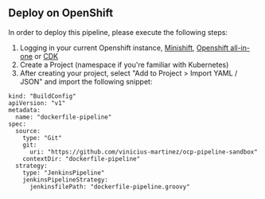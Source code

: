 ## Deploy on OpenShift

In order to deploy this pipeline, please execute the following steps:

1. Logging in your current Openshift instance, [Minishift](https://github.com/minishift/minishift), [Openshift all-in-one](https://github.com/openshift/origin/blob/master/docs/cluster_up_down.md) or [CDK](https://developers.redhat.com/products/cdk/overview/)
2. Create a Project (namespace if you're familiar with Kubernetes)
3. After creating your project, select "Add to Project > Import YAML / JSON" and import the following snippet:

```
kind: "BuildConfig"
apiVersion: "v1"
metadata:
  name: "dockerfile-pipeline"
spec:
  source:
    type: "Git"
    git:
      uri: "https://github.com/vinicius-martinez/ocp-pipeline-sandbox"
    contextDir: "dockerfile-pipeline"
  strategy:
    type: "JenkinsPipeline"
    jenkinsPipelineStrategy:
      jenkinsfilePath: "dockerfile-pipeline.groovy"
```
